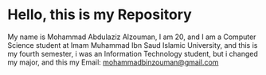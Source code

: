 # Hello, this is my Repository 
My name is Mohammad Abdulaziz Alzouman, I am 20, and I am a Computer Science student at Imam Muhammad Ibn Saud Islamic University, and this is my fourth semester, i was an Information Technology student, but i changed my major, and this my Email: mohammadbinzouman@gmail.com 
